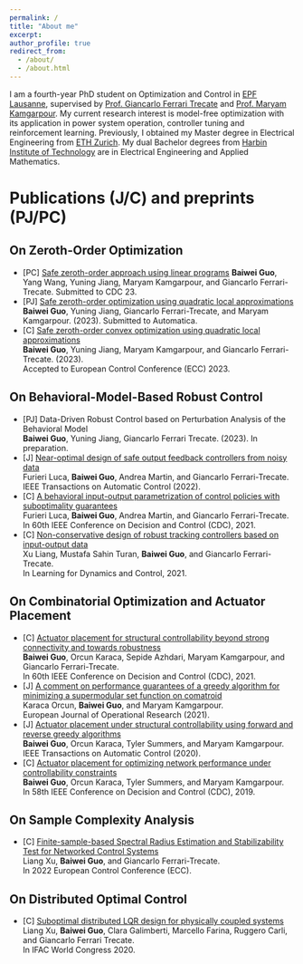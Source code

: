 ```yaml
---
permalink: /
title: "About me"
excerpt: 
author_profile: true
redirect_from: 
  - /about/
  - /about.html
---
```



I am a fourth-year PhD student on Optimization and Control in [EPF Lausanne](https://www.epfl.ch/en/), supervised by [Prof. Giancarlo Ferrari Trecate](https://people.epfl.ch/giancarlo.ferraritrecate) and [Prof. Maryam Kamgarpour](https://people.epfl.ch/maryam.kamgarpour?lang=en). My current research interest is model-free optimization with its application in power system operation, controller tuning and reinforcement learning. Previously, I obtained my Master degree in Electrical Engineering from [ETH Zurich](https://ethz.ch/en.html). My dual Bachelor degrees from [Harbin Institute of Technology](http://en.hit.edu.cn) are in Electrical Engineering and Applied Mathematics.


# Publications (J/C) and preprints (PJ/PC)
## On Zeroth-Order Optimization 
- \[PC\] [Safe zeroth-order approach using linear programs](https://odetojsmith.github.io/bguo/files/SZO-LP-CDC23.pdf) 
         **Baiwei Guo**, Yang Wang, Yuning Jiang, Maryam Kamgarpour, and Giancarlo Ferrari-Trecate. 
         Submitted to CDC 23.
- \[PJ\] [Safe zeroth-order optimization using quadratic local approximations](https://odetojsmith.github.io/bguo/files/SZO-QQ-Auto.pdf)  
         **Baiwei Guo**, Yuning Jiang, Giancarlo Ferrari-Trecate, and Maryam Kamgarpour. (2023). 
         Submitted to Automatica.
- \[C\]  [Safe zeroth-order convex optimization using quadratic local approximations](https://odetojsmith.github.io/bguo/files/SZO_QQ_ECC23.pdf)  
         **Baiwei Guo**, Yuning Jiang, Maryam Kamgarpour, and Giancarlo Ferrari-Trecate. (2023).  
         Accepted to European Control Conference (ECC) 2023.

## On Behavioral-Model-Based Robust Control
- \[PJ\] Data-Driven Robust Control based on Perturbation Analysis of the Behavioral Model  
         **Baiwei Guo**, Yuning Jiang, Giancarlo Ferrari Trecate. (2023). 
         In preparation.
- \[J\] [Near-optimal design of safe output feedback controllers from noisy data](https://odetojsmith.github.io/bguo/files/BIOP_TAC_22.pdf)   
        Furieri Luca, **Baiwei Guo**, Andrea Martin, and Giancarlo Ferrari-Trecate.   
        IEEE Transactions on Automatic Control (2022).
- \[C\] [A behavioral input-output parametrization of control policies with suboptimality guarantees](https://odetojsmith.github.io/bguo/files/BIOP_CDC21.pdf)  
        Furieri Luca, **Baiwei Guo**, Andrea Martin, and Giancarlo Ferrari-Trecate.   
        In 60th IEEE Conference on Decision and Control (CDC), 2021.
- \[C\] [Non-conservative design of robust tracking controllers based on input-output data](https://odetojsmith.github.io/bguo/files/NC_Robust_L4DC_21.pdf)  
        Xu Liang, Mustafa Sahin Turan, **Baiwei Guo**, and Giancarlo Ferrari-Trecate.  
        In Learning for Dynamics and Control, 2021.

## On Combinatorial Optimization and Actuator Placement
- \[C\] [Actuator placement for structural controllability beyond strong connectivity and towards robustness](https://odetojsmith.github.io/bguo/files/AP_Good_CDC21.pdf)  
        **Baiwei Guo**, Orcun Karaca, Sepide Azhdari, Maryam Kamgarpour, and Giancarlo Ferrari-Trecate.  
        In 60th IEEE Conference on Decision and Control (CDC), 2021.
- \[J\] [A comment on performance guarantees of a greedy algorithm for minimizing a supermodular set function on comatroid](https://odetojsmith.github.io/bguo/files/AP_Comment_EJOR_21.pdf)  
        Karaca Orcun, **Baiwei Guo**, and Maryam Kamgarpour.  
        European Journal of Operational Research (2021).
- \[J\] [Actuator placement under structural controllability using forward and reverse greedy algorithms](https://odetojsmith.github.io/bguo/files/AP_TAC_20.pdf)  
        **Baiwei Guo**, Orcun Karaca, Tyler Summers, and Maryam Kamgarpour.  
        IEEE Transactions on Automatic Control (2020).
- \[C\] [Actuator placement for optimizing network performance under controllability constraints](https://odetojsmith.github.io/bguo.github.io/files/AP_CDC19.pdf)   
        **Baiwei Guo**, Orcun Karaca, Tyler Summers, and Maryam Kamgarpour.  
        In 58th IEEE Conference on Decision and Control (CDC), 2019.

## On Sample Complexity Analysis
- \[C\] [Finite-sample-based Spectral Radius Estimation and Stabilizability Test for Networked Control Systems](https://odetojsmith.github.io/bguo/files/Stab_Ana_ECC21.pdf)   
        Liang Xu, **Baiwei Guo**, and Giancarlo Ferrari-Trecate.  
        In 2022 European Control Conference (ECC).

## On Distributed Optimal Control 
- \[C\]  [Suboptimal distributed LQR design for physically coupled systems](https://odetojsmith.github.io/bguo/files/D_LQR_IFAC_20.pdf)   
         Liang Xu, **Baiwei Guo**, Clara Galimberti, Marcello Farina, Ruggero Carli, and Giancarlo Ferrari Trecate.   
         In IFAC World Congress 2020.

